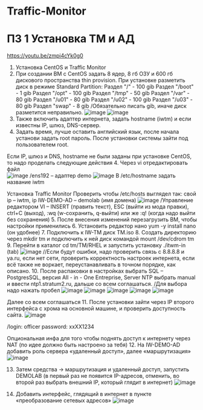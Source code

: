 # Traffic-Monitor
# ПЗ 1 Установка TM и АД
https://youtu.be/zmpi4cYk0g0
1. Установка CentOS и Traffic Monitor
1.	При создании ВМ с CentOS задать 8 ядер, 8 гб ОЗУ и 600 гб дискового пространства thin provision. При установке разметить диск в режиме Standard Partition:
Раздел "/" - 100 gib
Раздел "/boot" - 1 gib
Раздел "/opt" - 100 gib
Раздел "/tmp" - 50 gib
Раздел "/var" - 80 gib
Раздел "/u01" - 80 gib
Раздел "/u02" - 100 gib
Раздел "/u03" - 80 gib
Раздел "swap" - 8 gib
/Обязательно писать gib, иначе диск разметится неправильно.
![image](https://user-images.githubusercontent.com/83372679/211775857-615ec32a-ab41-4a9e-b531-bbba90e5dc35.png)
![image](https://user-images.githubusercontent.com/83372679/211775906-6d2734a1-c7c7-408f-8e73-b23534efe2ba.png)
2.	Также включить адаптер интернета, задать hostname (iwtm) и если известны IP, шлюз, DNS-сервер.
3.	Задать время, лучше оставить английский язык, после начала установи задать root пароль. После установки системы зайти под пользователем root.

Если IP, шлюз и DNS, hostname не были заданы при установке CentOS, то надо проделать следующие действия
4.	Через vi отредактировать файл   
![image](https://user-images.githubusercontent.com/83372679/211776002-c05dfe33-1e53-4ad8-8f8e-8bb46b73f5e5.png)
/ens192 – адаптер demo
![image](https://user-images.githubusercontent.com/83372679/211776030-856586f2-e2b3-4407-b086-ade06ce207dc.png)
В /etc/hostname задать название iwtm

Установка Traffic Monitor
Проверить чтобы /etc/hosts  выглядел так: свой ip – iwtm, ip IW-DEMO-AD – demolab (имя домена)
 ![image](https://user-images.githubusercontent.com/83372679/211776169-ba421d9c-c240-4d1f-a87d-52c91b204991.png)
/Управление редактором VI – INSERT (править текст), ESC (выйти из мода правки), ctrl+С (выход), :wq (w-сохранить, q-выйти) или же :q! (когда надо выйти без сохранения)
5.	После внесения изменений перезагрузить ВМ, чтобы настройки применились
6.	Установить редактор нано yum -y install nano (он удобнее)
7.	Подключить к IW-TM диск TM.iso
8.	Создать директорию через mkdir tm и подключить к ней диск командой mount /dev/cdrom tm
9.	Перейти в каталог cd tm/TM/RHEL и запустить установку ./itwm-in (tab)
 ![image](https://user-images.githubusercontent.com/83372679/211776204-9b05ad3c-0360-4618-af1e-85d48a2bf7d1.png)
//Если будут ошибки, надо проверить связь с 8.8.8.8 и ya.ru, если нет сети, проверить корректность настроек интернета, если всё также не воркает, переустанавливать в точном порядке, как описано.
10.	После распаковки в настройках выбрать SQL – PostgresSQL, версия All - in - One  Entreprise, Server NTP выбрать manual и ввести ntp1.stratum2.ru, дальше со всем соглашаться.
/Для выбора надо нажать пробел
 ![image](https://user-images.githubusercontent.com/83372679/211776243-1752f6ee-c802-4bdb-b6f4-d41b64744aea.png)
 ![image](https://user-images.githubusercontent.com/83372679/211776295-a9042787-69a0-469a-bee7-0226da13b289.png)
![image](https://user-images.githubusercontent.com/83372679/211776305-8728b98d-9287-488e-9f21-ab5b72684198.png)
![image](https://user-images.githubusercontent.com/83372679/211776317-3cf1fb7c-b999-4e2c-8fc6-6bd2f67f32d8.png)
![image](https://user-images.githubusercontent.com/83372679/211776329-6b6abb7c-c0ad-43fe-ab2f-9fc0e3173f2e.png)

Далее со всем соглашаться
11.	После установки зайти через IP второго интерфейса с хрома на основной машине, и проверить доступность сайта. 
 ![image](https://user-images.githubusercontent.com/83372679/211776355-fcd4025b-9d6a-4762-8996-639366b7b168.png)

/login: officer password: xxXX1234
 

Опциональная инфа для того чтобы поднять доступ к интернету через NAT (по идее должно быть настроено за тебя)
12.	На IW-DEMO-AD добавить роль сервера «удаленный доступ», далее «маршрутизация»
 ![image](https://user-images.githubusercontent.com/83372679/211776400-3de15ce9-99d4-4bcd-a440-f6fb71ccde38.png)

13.	Затем средства -> маршрутизация и удаленный доступ, запустить DEMOLAB (в первый раз не появится IP-адресов, отменить, во второй раз выбрать внешний IP, который глядит в интернет)
 ![image](https://user-images.githubusercontent.com/83372679/211776427-7d7f533e-f715-4e7d-a808-952df6701ece.png)

14.	Добавить интерфейс, глядящий в интернет в пункте «преобразование сетевых адресов»
 ![image](https://user-images.githubusercontent.com/83372679/211776448-df83e4b0-7508-42e6-aafa-d2013e478cee.png)

